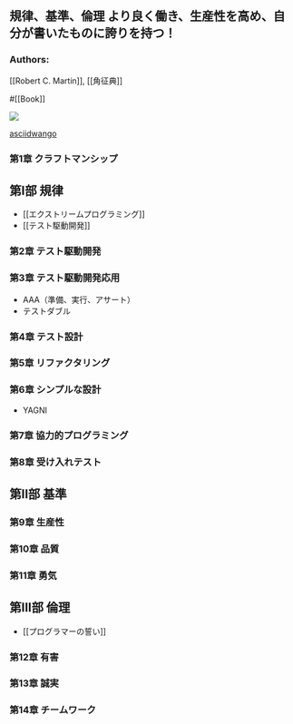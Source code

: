 ## 規律、基準、倫理 より良く働き、生産性を高め、自分が書いたものに誇りを持つ！

### Authors:
[[Robert C. Martin]], [[角征典]]

#[[Book]]

![](https://64.media.tumblr.com/51e0203da0d43fc34fe675b976194c70/073598ba94bf7416-5a/s1280x1920/0ab6860608b69faa747821255e61aead502d9a49.jpg)

[asciidwango](https://asciidwango.jp/post/693992928727760896/clean-craftsmanship)

### 第1章 クラフトマンシップ
## 第I部 規律
- [[エクストリームプログラミング]]
- [[テスト駆動開発]]
### 第2章 テスト駆動開発
### 第3章 テスト駆動開発応用
- AAA（準備、実行、アサート）
- テストダブル
### 第4章 テスト設計
### 第5章 リファクタリング
### 第6章 シンプルな設計
- YAGNI
### 第7章 協力的プログラミング
### 第8章 受け入れテスト
## 第II部 基準
### 第9章 生産性
### 第10章 品質
### 第11章 勇気
## 第III部 倫理
- [[プログラマーの誓い]]
### 第12章 有害
### 第13章 誠実
### 第14章 チームワーク